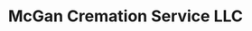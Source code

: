 ---
title: "McGan Cremation Service LLC"
url: /inverness/mcgan-cremation-service-llc/
shop: funeral directors
---